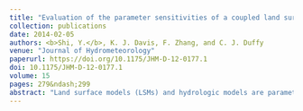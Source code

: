 ```yaml
---
title: "Evaluation of the parameter sensitivities of a coupled land surface hydrologic model at a critical zone observatory"
collection: publications
date: 2014-02-05
authors: <b>Shi, Y.</b>, K. J. Davis, F. Zhang, and C. J. Duffy
venue: "Journal of Hydrometeorology"
paperurl: https://doi.org/10.1175/JHM-D-12-0177.1
doi: 10.1175/JHM-D-12-0177.1
volume: 15
pages: 279&ndash;299
abstract: "Land surface models (LSMs) and hydrologic models are parameterized models. The number of involved parameters is often large. Sensitivity analysis (SA) is a key step to understand the complex relationships between parameters and between state variables and parameters. SA is also critical to understand system dynamics and to examine the parameter identifiability. In this paper, parameter SA for a fully coupled, physically based, distributed land surface hydrologic model, namely, the Flux–Penn State Integrated Hydrologic Model (Flux–PIHM), is performed. Multiparameter and single-parameter tests are performed to examine the three dimensions of identifiability: distinguishability, observability, and simplicity. Results show that Flux–PIHM model predictions of discharge, water table depth, soil moisture, land surface temperature, and surface heat fluxes are very sensitive to the selection of parameter values. Parameter uncertainties produce large uncertainties in hydrologic and land surface variable predictions. The van Genuchten parameters <i>&alpha;</i> and <i>&beta;</i> and the Zilitinkevich parameter <i>C</i><sub>zil</sub> are the most identifiable among the 20 tested parameters. Results indicate that the land surface and the subsurface are closely coupled. Hydrologic parameters have significant influence on land surface simulations. At the same time, land surface parameters have considerable impacts on hydrologic simulations; the evapotranspiration prediction prior to a strong precipitation event is critical for initializing accurate prediction of discharge peaks. Results also show that parameter identifiability depends on seasons and canopy wetness. Parameter identifiability at high and low flow conditions can be extremely different. Complex system dynamics have been revealed during the SA."
---
```

